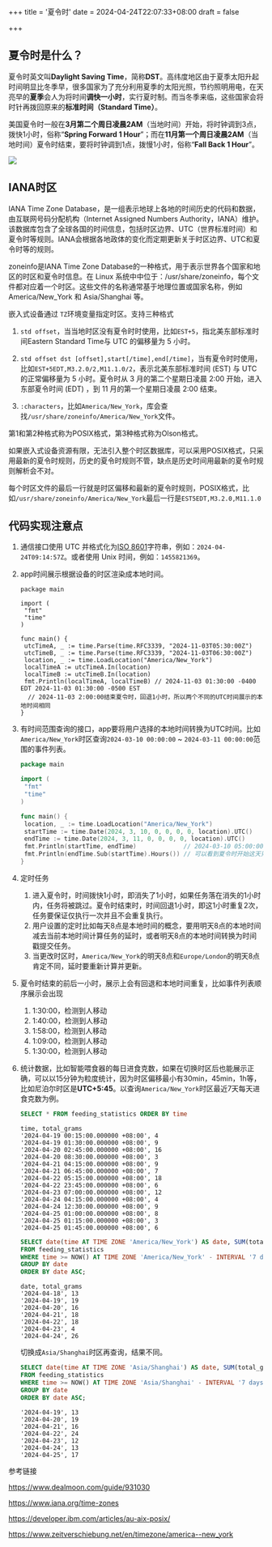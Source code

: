 +++
title = '夏令时'
date = 2024-04-24T22:07:33+08:00
draft = false

+++

## 夏令时是什么？

夏令时英文叫**Daylight Saving Time**，简称**DST**。高纬度地区由于夏季太阳升起时间明显比冬季早，很多国家为了充分利用夏季的太阳光照，节约照明用电，在天亮早的**夏季**会人为将时间**调快一小时**，实行夏时制。而当冬季来临，这些国家会将时针再拨回原来的**标准时间（Standard Time）**。

美国夏令时一般在**3月第二个周日凌晨2AM**（当地时间）开始，将时钟调到3点，拨快1小时，俗称“**Spring Forward 1 Hour**”；而在**11月第一个周日凌晨2AM**（当地时间）夏令时结束，要将时钟调到1点，拨慢1小时，俗称“**Fall Back 1 Hour**”。

![](https://imgcache.dealmoon.com/thumbimg.dealmoon.com/dealmoon/66e/93e/4ba/f6b51807f8b92d79ea6a082.jpg_1080_0_3_15d1.jpg)

## IANA时区

IANA Time Zone Database，是一组表示地球上各地的时间历史的代码和数据，由互联网号码分配机构（Internet Assigned Numbers Authority，IANA）维护。该数据库包含了全球各国的时间信息，包括时区边界、UTC（世界标准时间）和夏令时等规则。IANA会根据各地政体的变化而定期更新关于时区边界、UTC和夏令时等的规则。

zoneinfo是IANA Time Zone Database的一种格式，用于表示世界各个国家和地区的时区和夏令时信息。在 Linux 系统中中位于：/usr/share/zoneinfo，每个文件都对应着一个时区。这些文件的名称通常基于地理位置或国家名称，例如 America/New_York 和 Asia/Shanghai 等。

嵌入式设备通过 `TZ`环境变量指定时区。支持三种格式

1. `std offset`，当当地时区没有夏令时时使用，比如`EST+5`，指北美东部标准时间Eastern Standard Time与 UTC 的偏移量为 5 小时。
2. `std offset dst [offset],start[/time],end[/time]`，当有夏令时时使用，比如`EST+5EDT,M3.2.0/2,M11.1.0/2`，表示北美东部标准时间 (EST) 与 UTC 的正常偏移量为 5 小时。夏令时从 3 月的第二个星期日凌晨 2:00 开始，进入东部夏令时间 (EDT) ，到 11 月的第一个星期日凌晨 2:00 结束。

3. `:characters`，比如`America/New_York`，库会查找`/usr/share/zoneinfo/America/New_York`文件。

第1和第2种格式称为POSIX格式，第3种格式称为Olson格式。

如果嵌入式设备资源有限，无法引入整个时区数据库，可以采用POSIX格式，只采用最新的夏令时规则，历史的夏令时规则不管，缺点是历史时间用最新的夏令时规则解析会不对。

每个时区文件的最后一行就是时区偏移和最新的夏令时规则，POSIX格式，比如`/usr/share/zoneinfo/America/New_York`最后一行是`EST5EDT,M3.2.0,M11.1.0`

## 代码实现注意点

1. 通信接口使用 UTC 并格式化为[ISO 8601](http://en.wikipedia.org/wiki/ISO_8601)字符串，例如：`2024-04-24T09:14:57Z`。或者使用 Unix 时间，例如：`1455821369`。

2. app时间展示根据设备的时区渲染成本地时间。

   ```golang
   package main
   
   import (
   	"fmt"
   	"time"
   )
   
   func main() {
   	utcTimeA, _ := time.Parse(time.RFC3339, "2024-11-03T05:30:00Z")
   	utcTimeB, _ := time.Parse(time.RFC3339, "2024-11-03T06:30:00Z")
   	location, _ := time.LoadLocation("America/New_York")
   	localTimeA := utcTimeA.In(location)
   	localTimeB := utcTimeB.In(location)
   	fmt.Println(localTimeA, localTimeB) // 2024-11-03 01:30:00 -0400 EDT 2024-11-03 01:30:00 -0500 EST
     // 2024-11-03 2:00:00结束夏令时，回退1小时，所以两个不同的UTC时间展示的本地时间相同
   }
   ```

3. 有时间范围查询的接口，app要将用户选择的本地时间转换为UTC时间。比如`America/New_York`时区查询`2024-03-10 00:00:00` ~ `2024-03-11 00:00:00`范围的事件列表。

   ```go
   package main
   
   import (
   	"fmt"
   	"time"
   )
   
   func main() {
   	location, _ := time.LoadLocation("America/New_York")
   	startTime := time.Date(2024, 3, 10, 0, 0, 0, 0, location).UTC()
   	endTime := time.Date(2024, 3, 11, 0, 0, 0, 0, location).UTC()
   	fmt.Println(startTime, endTime)             // 2024-03-10 05:00:00 +0000 UTC 2024-03-11 04:00:00 +0000 UTC
   	fmt.Println(endTime.Sub(startTime).Hours()) // 可以看到夏令时开始这天只有23个小时
   }
   ```

4. 定时任务

   1. 进入夏令时，时间拨快1小时，即消失了1小时，如果任务落在消失的1小时内，任务将被跳过。夏令时结束时，时间回退1小时，即这1小时重复2次，任务要保证仅执行一次并且不会重复执行。
   2. 用户设置的定时比如每天8点是本地时间的概念，要用明天8点的本地时间减去当前本地时间计算任务的延时，或者明天8点的本地时间转换为时间戳提交任务。
   3. 当更改时区时，`America/New_York`的明天8点和`Europe/London`的明天8点肯定不同，延时要重新计算并更新。

5. 夏令时结束的前后一小时，展示上会有回退和本地时间重复，比如事件列表顺序展示会出现

   1. 1:30:00，检测到人移动
   2. 1:40:00，检测到人移动
   3. 1:58:00，检测到人移动
   4. 1:09:00，检测到人移动
   5. 1:30:00，检测到人移动

6. 统计数据，比如智能喂食器的每日进食克数，如果在切换时区后也能展示正确，可以以15分钟为粒度统计，因为时区偏移最小有30min，45min，1h等，比如尼泊尔时区是**UTC+5:45**。以查询`America/New_York`时区最近7天每天进食克数为例。

   ```sql
   SELECT * FROM feeding_statistics ORDER BY time
   ```

   ```
   time, total_grams
   '2024-04-19 00:15:00.000000 +08:00', 4
   '2024-04-19 01:30:00.000000 +08:00', 9
   '2024-04-20 02:45:00.000000 +08:00', 16
   '2024-04-20 08:30:00.000000 +08:00', 3
   '2024-04-21 04:15:00.000000 +08:00', 9
   '2024-04-21 06:45:00.000000 +08:00', 7
   '2024-04-22 05:15:00.000000 +08:00', 18
   '2024-04-22 23:45:00.000000 +08:00', 6
   '2024-04-23 07:00:00.000000 +08:00', 12
   '2024-04-24 04:15:00.000000 +08:00', 4
   '2024-04-24 12:30:00.000000 +08:00', 9
   '2024-04-25 01:00:00.000000 +08:00', 8
   '2024-04-25 01:15:00.000000 +08:00', 3
   '2024-04-25 01:45:00.000000 +08:00', 6
   ```

   ```sql
   SELECT date(time AT TIME ZONE 'America/New_York') AS date, SUM(total_grams) AS total_grams
   FROM feeding_statistics
   WHERE time >= NOW() AT TIME ZONE 'America/New_York' - INTERVAL '7 days'
   GROUP BY date
   ORDER BY date ASC;
   ```

   ```
   date, total_grams
   '2024-04-18', 13
   '2024-04-19', 19
   '2024-04-20', 16
   '2024-04-21', 18
   '2024-04-22', 18
   '2024-04-23', 4
   '2024-04-24', 26
   ```

   切换成`Asia/Shanghai`时区再查询，结果不同。

   ```sql
   SELECT date(time AT TIME ZONE 'Asia/Shanghai') AS date, SUM(total_grams) AS total_grams
   FROM feeding_statistics
   WHERE time >= NOW() AT TIME ZONE 'Asia/Shanghai' - INTERVAL '7 days'
   GROUP BY date
   ORDER BY date ASC;
   ```

   ```
   '2024-04-19', 13
   '2024-04-20', 19
   '2024-04-21', 16
   '2024-04-22', 24
   '2024-04-23', 12
   '2024-04-24', 13
   '2024-04-25', 17
   ```

   

参考链接

https://www.dealmoon.com/guide/931030

https://www.iana.org/time-zones

https://developer.ibm.com/articles/au-aix-posix/

https://www.zeitverschiebung.net/en/timezone/america--new_york
